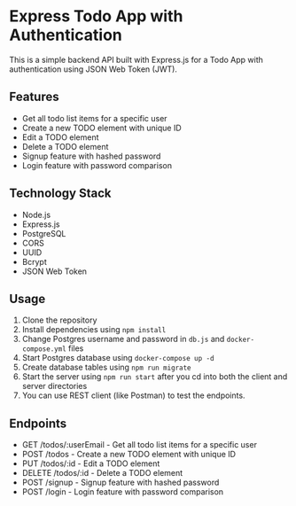 # Express Todo App with Authentication

This is a simple backend API built with Express.js for a Todo App with authentication using JSON Web Token (JWT). 

## Features

- Get all todo list items for a specific user
- Create a new TODO element with unique ID
- Edit a TODO element
- Delete a TODO element
- Signup feature with hashed password
- Login feature with password comparison

## Technology Stack

- Node.js
- Express.js
- PostgreSQL
- CORS
- UUID
- Bcrypt
- JSON Web Token

## Usage

1. Clone the repository
2. Install dependencies using `npm install`
3. Change Postgres username and password in `db.js` and `docker-compose.yml` files
4. Start Postgres database using `docker-compose up -d`
5. Create database tables using `npm run migrate`
6. Start the server using `npm run start` after you cd into both the client and server directories
7. You can use REST client (like Postman) to test the endpoints.

## Endpoints

- GET /todos/:userEmail - Get all todo list items for a specific user
- POST /todos - Create a new TODO element with unique ID
- PUT /todos/:id - Edit a TODO element
- DELETE /todos/:id - Delete a TODO element
- POST /signup - Signup feature with hashed password
- POST /login - Login feature with password comparison

